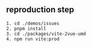 ## reproduction step

```
1. cd ./demos/issues
2. pnpm install
3. cd ./packages/vite-2vue-umd
4. npm run vite:prod
```